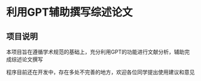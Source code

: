 # 利用GPT辅助撰写综述论文
## 项目说明
本项目旨在遵循学术规范的基础上，充分利用GPT的功能进行文献分析，辅助完成综述论文撰写

程序目前还在开发中，存在多处不完善的地方，欢迎各位同学提出使用建议和意见
